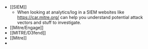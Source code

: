 - [[SIEM]]
	- When looking at analytics/log in a SIEM websites like https://car.mitre.org/ can help you understand potential attack vectors and stuff to investigate.
- [[Mitre/Engage]]
- [[MITRE/D3fend]]
- [[Mitre]]
-